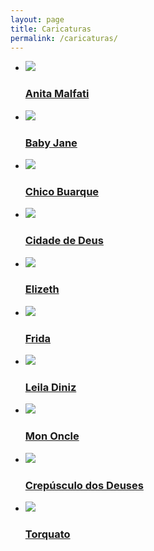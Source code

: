 ```yaml
---
layout: page
title: Caricaturas
permalink: /caricaturas/
---
```


<ul class="cbp-rfgrid">
  <li><a href="/caricaturas/anita"><img src="/assets/images/anita.jpg" /><div><h3>Anita Malfati</h3></div></a></li>
  <li><a href="/caricaturas/baby"><img src="/assets/images/baby.jpg" /><div><h3>Baby Jane</h3></div></a></li>
  <li><a href="/caricaturas/chico"><img src="/assets/images/chico.jpg" /><div><h3>Chico Buarque</h3></div></a></li>
  <li><a href="/caricaturas/cidade"><img src="/assets/images/cidade.jpg" /><div><h3>Cidade de Deus</h3></div></a></li>
  <li><a href="/caricaturas/elizeth"><img src="/assets/images/elizeth.jpg" /><div><h3>Elizeth</h3></div></a></li>
  <li><a href="/caricaturas/frida"><img src="/assets/images/frida.jpg" /><div><h3>Frida</h3></div></a></li>
  <li><a href="/caricaturas/leila"><img src="/assets/images/leila.jpg" /><div><h3>Leila Diniz</h3></div></a></li>
  <li><a href="/caricaturas/mononcle"><img src="/assets/images/mononcle.jpg" /><div><h3>Mon Oncle</h3></div></a></li>
  <li><a href="/caricaturas/crepusculo"><img src="/assets/images/normadesmond.jpg" /><div><h3>Crepúsculo dos Deuses</h3></div></a></li>
  <li><a href="/caricaturas/torquato"><img src="/assets/images/torquato.jpg" /><div><h3>Torquato</h3></div></a></li>
</ul>